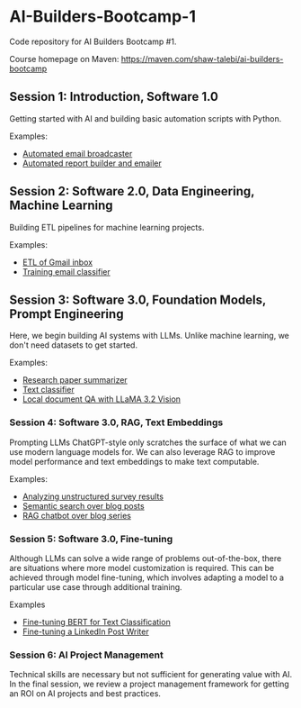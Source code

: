 # AI-Builders-Bootcamp-1
Code repository for AI Builders Bootcamp #1. 

Course homepage on Maven: https://maven.com/shaw-talebi/ai-builders-bootcamp

## Session 1: Introduction, Software 1.0
Getting started with AI and building basic automation scripts with Python. 

Examples:

- [Automated email broadcaster](https://github.com/ShawhinT/AI-Builders-Bootcamp-1/blob/main/session-1/example_1-email_broadcast.ipynb)
- [Automated report builder and emailer](https://github.com/ShawhinT/AI-Builders-Bootcamp-1/blob/main/session-1/example_3-report_builder_emailer.ipynb)

## Session 2: Software 2.0, Data Engineering, Machine Learning
Building ETL pipelines for machine learning projects.

Examples:
- [ETL of Gmail inbox](https://github.com/ShawhinT/AI-Builders-Bootcamp-1/blob/main/session-2/example_1-gmail_ETL.ipynb)
- [Training email classifier](https://github.com/ShawhinT/AI-Builders-Bootcamp-1/blob/main/session-2/example_2-email_classifier.ipynb)

## Session 3: Software 3.0, Foundation Models, Prompt Engineering
Here, we begin building AI systems with LLMs. Unlike machine learning, we don't need datasets to get started.

Examples:
- [Research paper summarizer](https://github.com/ShawhinT/AI-Builders-Bootcamp-1/blob/main/session-3/example_1-paper_summarizer.ipynb)
- [Text classifier](https://github.com/ShawhinT/AI-Builders-Bootcamp-1/blob/main/session-3/example_2-text-classifier.ipynb)
- [Local document QA with LLaMA 3.2 Vision](https://github.com/ShawhinT/AI-Builders-Bootcamp-1/blob/main/session-3/example_3-local_visual_QA.ipynb)

### Session 4: Software 3.0, RAG, Text Embeddings
Prompting LLMs ChatGPT-style only scratches the surface of what we can use modern language models for. We can also leverage RAG to improve model performance and text embeddings to make text computable.

Examples:
- [Analyzing unstructured survey results](https://github.com/ShawhinT/AI-Builders-Bootcamp-1/blob/main/session-4/example_1-unstructured_survey_analysis.ipynb)
- [Semantic search over blog posts](https://github.com/ShawhinT/AI-Builders-Bootcamp-1/blob/main/session-4/example_2-blog_semantic_search.ipynb)
- [RAG chatbot over blog series](https://github.com/ShawhinT/AI-Builders-Bootcamp-1/blob/main/session-4/example_3-blog_QA_RAG.ipynb)

### Session 5: Software 3.0, Fine-tuning
Although LLMs can solve a wide range of problems out-of-the-box, there are situations where more model customization is required. This can be achieved through model fine-tuning, which involves adapting a model to a particular use case through additional training.

Examples
- [Fine-tuning BERT for Text Classification](https://github.com/ShawhinT/AI-Builders-Bootcamp-1/blob/main/session-5/example_1-finetune_bert_classifier.ipynb)
- [Fine-tuning a LinkedIn Post Writer](https://github.com/ShawhinT/AI-Builders-Bootcamp-1/blob/main/session-5/example_2-linkedin_post_writer.ipynb)

### Session 6: AI Project Management
Technical skills are necessary but not sufficient for generating value with AI. In the final session, we review a project management framework for getting an ROI on AI projects and best practices.
